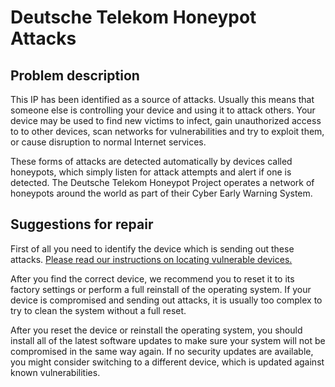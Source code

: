 # Deutsche Telekom Honeypot Attacks

## Problem description

This IP has been identified as a source of attacks. Usually this means that someone else is controlling your device and using it to attack others. Your device may be used to find new victims to infect, gain unauthorized access to to other devices, scan networks for vulnerabilities and try to exploit them, or cause disruption to normal Internet services.

These forms of attacks are detected automatically by devices called honeypots, which simply listen for attack attempts and alert if one is detected. The Deutsche Telekom Honeypot Project operates a network of honeypots around the world as part of their Cyber Early Warning System.

## Suggestions for repair

First of all you need to identify the device which is sending out these attacks. [Please read our instructions on locating vulnerable devices.](../locate.md)

After you find the correct device, we recommend you to reset it to its factory settings or perform a full reinstall of the operating system. If your device is compromised and sending out attacks, it is usually too complex to try to clean the system without a full reset. 

After you reset the device or reinstall the operating system, you should install all of the latest software updates to make sure your system will not be compromised in the same way again. If no security updates are available, you might consider switching to a different device, which is updated against known vulnerabilities.
